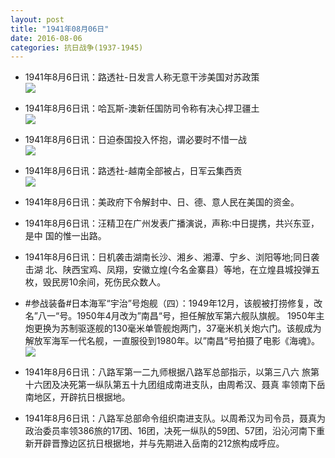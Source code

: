 ```yaml
---
layout: post
title: "1941年08月06日"
date: 2016-08-06
categories: 抗日战争(1937-1945)
---
```


<meta name="referrer" content="no-referrer" />

- 1941年8月6日讯：路透社-日发言人称无意干涉美国对苏政策 <br/><img src="https://ww2.sinaimg.cn/large/aca367d8jw1f6kf8gk6sxj20b006xwfo.jpg" />

- 1941年8月6日讯：哈瓦斯-澳新任国防司令称有决心捍卫疆土 <br/><img src="https://ww1.sinaimg.cn/large/aca367d8jw1f6kdhsrxxaj20bb0km77r.jpg" />

- 1941年8月6日讯：日迫泰国投入怀抱，谓必要时不惜一战 <br/><img src="https://ww2.sinaimg.cn/large/aca367d8jw1f6kbr9e7mwj20av0kon0b.jpg" />

- 1941年8月6日讯：路透社-越南全部被占，日军云集西贡 <br/><img src="https://ww1.sinaimg.cn/large/aca367d8jw1f6ka0yb7gbj209p0dx0uc.jpg" />

- 1941年8月6日讯：美政府下令解封中、日、德、意人民在美国的资金。 

- 1941年8月6日讯：汪精卫在广州发表广播演说，声称:中日提携，共兴东亚，是中 国的惟一出路。 

- 1941年8月6日讯：日机袭击湖南长沙、湘乡、湘潭、宁乡、浏阳等地;同日袭击湖 北、陕西宝鸡、凤翔，安徽立煌(今名金寨县）等地，在立煌县城投弹五 枚，毁民房10余间，死伤民众数人。 

- #参战装备#日本海军“宇治”号炮舰（四）：1949年12月，该舰被打捞修复，改名”八一“号。1950年4月改为”南昌“号，担任解放军第六舰队旗舰。 1950年主炮更换为苏制驱逐舰的130毫米单管舰炮两门，37毫米机关炮六门。该舰成为解放军海军一代名舰，一直服役到1980年。以”南昌“号拍摄了电影《海魂》。 <br/><img src="https://ww2.sinaimg.cn/large/aca367d8jw1f6jso4ptg4j20ic1vwaqb.jpg" />

- 1941年8月6日讯：八路军第一二九师根据八路军总部指示，以第三八六 旅第十六团及决死第一纵队第五十九团组成南进支队，由周希汉、聂真 率领南下岳南地区，开辟抗日根据地。 

- 1941年8月6日讯：八路军总部命令组织南进支队。以周希汉为司令员，聂真为政治委员率领386旅的17团、16团，决死一纵队的59团、57团，沿沁河南下重新开辟晋豫边区抗日根据地，并与先期进入岳南的212旅构成呼应。 

